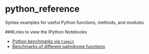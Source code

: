 python_reference
================

Syntax examples for useful Python functions, methods, and modules


###Links to view the IPython Notebooks

- [Python benchmarks via `timeit`](http://nbviewer.ipython.org/github/rasbt/python_reference/blob/master/benchmarks/timeit_tests.ipynb?create=1)
- [Benchmarks of different palindrome functions](http://nbviewer.ipython.org/github/rasbt/python_reference/blob/master/benchmarks/palindrome_timeit.ipynb?create=1)


